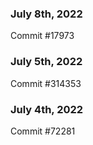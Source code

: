 ### July 8th, 2022

Commit #17973

### July 5th, 2022

Commit #314353


### July 4th, 2022

Commit #72281
